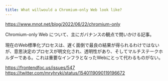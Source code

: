 ```yaml
---
title: What willwould a Chromium-only Web look like?
---
```


https://www.mnot.net/blog/2022/06/22/chromium-only


Chromium-only Web について、主にガバナンスの観点で問いかける記事。

現在のWeb標準化プロセスは、遅く面倒で最良の結果が得られるわけではないが、意思決定のプロセスが明文化され、透明性があり、そしてマルチステークホルダーである。これは重要なインフラとなったWebにとって代わるものがない。

https://frontendfoc.us/issues/547
https://twitter.com/mryhryki/status/1540119090119196672

